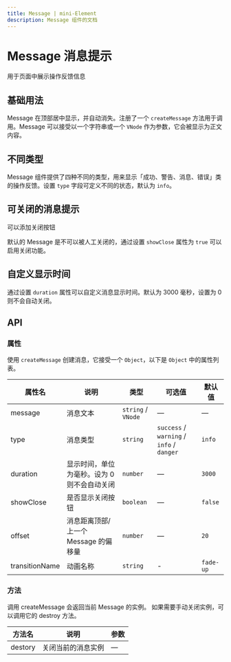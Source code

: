 ```yaml
---
title: Message | mini-Element
description: Message 组件的文档
---
```


# Message 消息提示

用于页面中展示操作反馈信息

## 基础用法

Message 在顶部居中显示，并自动消失。注册了一个 `createMessage` 方法用于调用。Message 可以接受以一个字符串或一个 `VNode` 作为参数，它会被显示为正文内容。

<preview path="../demo/Message/Basic.vue" title="基础用法" description="Message组件的基础用法"></preview>

## 不同类型

Message 组件提供了四种不同的类型，用来显示「成功、警告、消息、错误」类的操作反馈。设置 `type` 字段可定义不同的状态，默认为 `info`。

<preview path="../demo/Message/Types.vue" title="不同类型" description="不同类型的消息提示"></preview>

## 可关闭的消息提示

可以添加关闭按钮

默认的 Message 是不可以被人工关闭的，通过设置 `showClose` 属性为 `true` 可以启用关闭功能。

<preview path="../demo/Message/Closable.vue" title="可关闭的消息提示" description="可以关闭的消息提示"></preview>

## 自定义显示时间

通过设置 `duration` 属性可以自定义消息显示时间。默认为 3000 毫秒，设置为 0 则不会自动关闭。

<preview path="../demo/Message/Duration.vue" title="自定义显示时间" description="自定义消息显示时间"></preview>

## API

### 属性

使用 `createMessage` 创建消息，它接受一个 `Object`，以下是 `Object` 中的属性列表。

| 属性名         | 说明                                        | 类型               | 可选值                                    | 默认值    |
| -------------- | ------------------------------------------- | ------------------ | ----------------------------------------- | --------- |
| message        | 消息文本                                    | `string` / `VNode` | —                                         | —         |
| type           | 消息类型                                    | `string`           | `success` / `warning` / `info` / `danger` | `info`    |
| duration       | 显示时间，单位为毫秒。设为 0 则不会自动关闭 | `number`           | —                                         | `3000`    |
| showClose      | 是否显示关闭按钮                            | `boolean`          | —                                         | `false`   |
| offset         | 消息距离顶部/上一个 Message 的偏移量        | `number`           | —                                         | `20`      |
| transitionName | 动画名称                                    | `string`           | -                                         | `fade-up` |

### 方法

调用 createMessage 会返回当前 Message 的实例。 如果需要手动关闭实例，可以调用它的 destroy 方法。

| 方法名  | 说明               | 参数 |
| ------- | ------------------ | ---- |
| destory | 关闭当前的消息实例 | —    |
